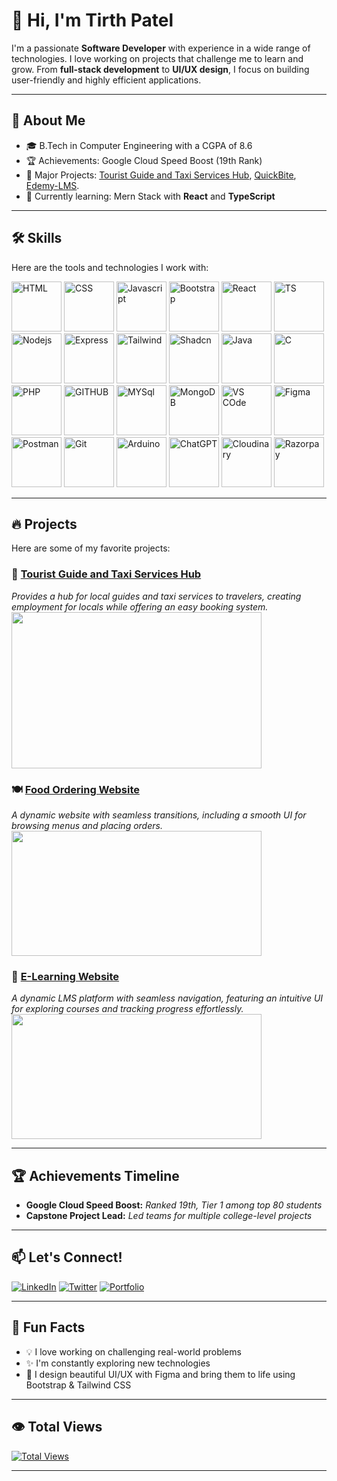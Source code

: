
# 👋 Hi, I'm Tirth Patel

I'm a passionate **Software Developer** with experience in a wide range of technologies. I love working on projects that challenge me to learn and grow. From **full-stack development** to **UI/UX design**, I focus on building user-friendly and highly efficient applications.

---

## 🚀 About Me

- 🎓 B.Tech in Computer Engineering with a CGPA of 8.6
- 🏆 Achievements: Google Cloud Speed Boost (19th Rank)
- 💼 Major Projects: [Tourist Guide and Taxi Services Hub](https://github.com/Tirth1224/tourist-guide-taxi-services-hub), [QuickBite](https://quickbite-m8sv.onrender.com/), [Edemy-LMS](https://edemyylms.vercel.app).
- 🌱 Currently learning: Mern Stack with **React** and **TypeScript**

---

## 🛠️ Skills

Here are the tools and technologies I work with:

<img src="https://github.com/user-attachments/assets/1e89b015-7924-46f4-a16c-571e111cb8bb" alt="HTML" width="80"/>
<img src="https://github.com/user-attachments/assets/d94742fb-451b-4607-a93c-12c8eaa4cc54" alt="CSS" width="80"/>
<img src="https://github.com/user-attachments/assets/fb084a39-dd58-4a29-b7a0-1d6bbdfdc37c" alt="Javascript" width="80"/>
<img src="https://github.com/user-attachments/assets/abec7ba3-5285-4fda-8c2f-a52d8743f9d4" alt="Bootstrap" width="80"/>
<img src="https://github.com/user-attachments/assets/68aa8cd7-9f49-4480-866a-ebdfad886247" alt="React" width="80"/>
<img src="https://github.com/user-attachments/assets/58e56cb8-f68d-404f-9943-28f4e97a23f5" alt="TS" width="80"/>
<img src="https://github.com/user-attachments/assets/c656333f-0bf7-4489-9989-cdb695ac6cae" alt="Nodejs" width="80"/>
<img src="https://github.com/user-attachments/assets/bfa7254b-f856-43ae-9ff5-33dda7cba23a" alt="Express" width="80"/>
<img src="https://github.com/user-attachments/assets/3e4dc5d3-9596-4add-9461-716f60f59d9d" alt="Tailwind" width="80"/>
<img src="https://github.com/user-attachments/assets/4d866829-b48d-4d09-b493-0b44e0ee3eac" alt="Shadcn" width="80"/>
<img src="https://github.com/user-attachments/assets/e7389a51-6f4a-4aca-b5ab-a9ee045979e0" alt="Java" width="80"/>
<img src="https://github.com/user-attachments/assets/b10e69b1-174b-4cce-a726-182666e7bb5d" alt="C" width="80"/>
<img src="https://github.com/user-attachments/assets/55aa50de-c04e-4c89-870b-df136c8916f4" alt="PHP" width="80"/>
<img src="https://github.com/user-attachments/assets/2da4e940-acc9-427d-ad44-12d42289d4b0" alt="GITHUB" width="80"/>
<img src="https://github.com/user-attachments/assets/60d2c4ad-162d-4441-b731-92c414470506" alt="MYSql" width="80"/>
<img src="https://github.com/user-attachments/assets/3c35c461-7762-42a8-9186-0ca88bcbd111" alt="MongoDB" width="80"/>
<img src="https://github.com/user-attachments/assets/342b54da-b075-4a2f-b588-cc4c9e9d634c" alt="VS COde" width="80"/>
<img src="https://github.com/user-attachments/assets/8c99e110-4177-4d25-91a7-61b49e35ab18" alt="Figma" width="80"/>
<img src="https://github.com/user-attachments/assets/52d1b166-cc2a-426a-8e85-6c08bcb5ffcc" alt="Postman" width="80"/>
<img src="https://github.com/user-attachments/assets/7189d2d1-1aea-42a4-b3db-d5d58135a9b5" alt="Git" width="80"/>
<img src="https://github.com/user-attachments/assets/857cabe6-9389-4ddb-91d2-787d5d1353f0" alt="Arduino" width="80"/>
<img src="https://github.com/user-attachments/assets/ba5cad2d-7ad9-44c9-a997-85bf54aaba48" alt="ChatGPT" width="80"/>
<img src="https://github.com/user-attachments/assets/cff44ce5-1a6f-40f1-8215-eacaa6ec00a7" alt="Cloudinary" width="80"/>
<img src="https://github.com/user-attachments/assets/17c9de03-98b7-4961-ae4c-0220e6e7029b" alt="Razorpay" width="80"/>

---

## 🔥 Projects

Here are some of my favorite projects:

### 🚗 [Tourist Guide and Taxi Services Hub](https://github.com/Tirth1224/tourist-guide-taxi-services-hub)
_Provides a hub for local guides and taxi services to travelers, creating employment for locals while offering an easy booking system._  
<img src="https://github.com/user-attachments/assets/e6ecf9a0-2bcd-4241-af2e-d3063dd60f3e" width="400" height="250"/>

### 🍽️ [Food Ordering Website](https://quickbite-m8sv.onrender.com/)
_A dynamic website with seamless transitions, including a smooth UI for browsing menus and placing orders._  
<img src="https://github.com/user-attachments/assets/36b8cbd3-40d5-4d80-a907-6a5720cd0931" width="400" height="200"/>

### 📖 [E-Learning Website](https://edemyylms.vercel.app/)
_A dynamic LMS platform with seamless navigation, featuring an intuitive UI for exploring courses and tracking progress effortlessly._  
<img src="https://github.com/user-attachments/assets/491cabef-312f-44af-8a43-9ac0f5634d88" width="400" height="200"/>

---

## 🏆 Achievements Timeline

- **Google Cloud Speed Boost:** _Ranked 19th, Tier 1 among top 80 students_
- **Capstone Project Lead:** _Led teams for multiple college-level projects_

---

## 📫 Let's Connect!

[![LinkedIn](https://img.shields.io/badge/LinkedIn-0A66C2?style=for-the-badge&logo=linkedin&logoColor=white)](https://www.linkedin.com/in/tirth-patel-b90b1622a/)
[![Twitter](https://img.shields.io/badge/Twitter-1DA1F2?style=for-the-badge&logo=twitter&logoColor=white)](https://twitter.com/Tirth_Patel0209)
[![Portfolio](https://img.shields.io/badge/Portfolio-000000?style=for-the-badge&logo=About.me&logoColor=white)](https://tirthppatel.vercel.app/)

---

## 🎯 Fun Facts

- 💡 I love working on challenging real-world problems
- ✨ I'm constantly exploring new technologies
- 🎨 I design beautiful UI/UX with Figma and bring them to life using Bootstrap & Tailwind CSS

---

## 👁️ Total Views

[![Total Views](https://komarev.com/ghpvc/?username=Tirth1224&color=green&style=flat-square)](https://github.com/Tirth1224)

---
